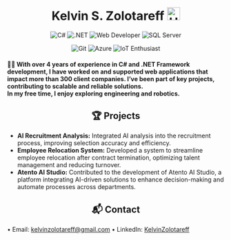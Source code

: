 <h1 align="center">
  Kelvin S. Zolotareff <img src="https://github.com/kaueMarques/kaueMarques/blob/master/hi.gif" width="30px" alt="Hello"/>
</h1>

<p align="center">
  <img src="https://img.shields.io/badge/-C%23-028c00?style=shadow&logo=c-sharp&logoColor=black" alt="C#"/>
  <img src="https://img.shields.io/badge/-.NET-5c048f?style=flat&logo=.netcore&logoColor=white" alt=".NET"/>
  <img src="https://img.shields.io/badge/Web%20Developer-5c048f?style=flat&logo=entity-framework&logoColor=white" alt="Web Developer"/>
  <img src="https://img.shields.io/badge/-SQL%20Server-db0000?style=shadow&logo=c-sharp&logoColor=black" alt="SQL Server"/>
</p>

<p align="center">
  <img src="https://img.shields.io/badge/-Git-db0000?style=flat&logo=&logoColor=white" alt="Git"/>
  <img src="https://img.shields.io/badge/Azure-0000FF?style=flat&logo=MVC&logoColor=white" alt="Azure"/>
  <img src="https://img.shields.io/badge/IoT_Enthusiast-0000FF?style=flat&logo=&logoColor=white" alt="IoT Enthusiast"/>
</p>

<h4 align="left">👨‍💻 With over 4 years of experience in C# and .NET Framework development, I have worked on and supported web applications that impact more than 300 client companies. I’ve been part of key projects, contributing to scalable and reliable solutions.<br>
In my free time, I enjoy exploring engineering and robotics.</h4>


<h2 align="center">🏆 Projects</h2>
<ul>
  <li><strong>AI Recruitment Analysis:</strong> Integrated AI analysis into the recruitment process, improving selection accuracy and efficiency.</li>
  <li><strong>Employee Relocation System:</strong> Developed a system to streamline employee relocation after contract termination, optimizing talent management and reducing turnover.</li>
  <li><strong>Atento AI Studio:</strong> Contributed to the development of Atento AI Studio, a platform integrating AI-driven solutions to enhance decision-making and automate processes across departments.</li>
</ul>

<h2 align="center">📬 Contact</h2>
<p align="left">
  • Email: <a href="mailto:kelvinzolotareff@gmail.com" style="display: inline-flex; align-items: center; margin-bottom: 10px;">kelvinzolotareff@gmail.com</a>
  • LinkedIn: <a href="https://www.linkedin.com/in/kelvinzolotareff/" style="display: inline-flex; align-items: center; margin-bottom: 10px;">KelvinZolotareff</a>
</p>
<h2>
